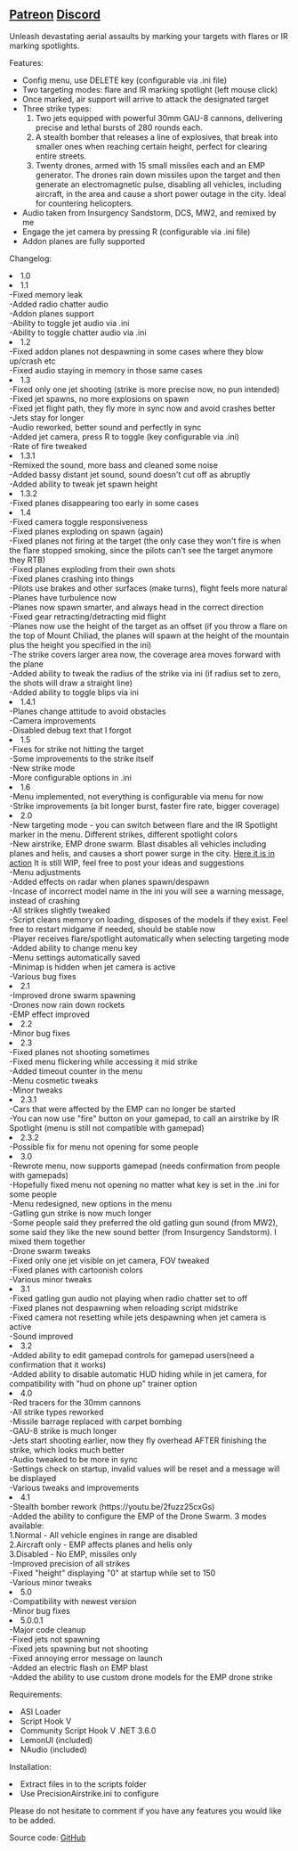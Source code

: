 <a href=https://www.patreon.com/RusLanParty>Patreon</a>
<a href=https://discord.gg/yAHThHFcAx>Discord</a></b>
-------------------------------------------------------------------------------------------------------------------------

<p>Unleash devastating aerial assaults by marking your targets with flares or IR marking spotlights.</p>

<p>Features:</p>
<ul>
  <li>Config menu, use DELETE key (configurable via .ini file)</li>
  <li>Two targeting modes: flare and IR marking spotlight (left mouse click)</li>
  <li>Once marked, air support will arrive to attack the designated target</li>
  <li>Three strike types:
    <ol>
      <li>Two jets equipped with powerful 30mm GAU-8 cannons, delivering precise and lethal bursts of 280 rounds each.</li>
      <li>A stealth bomber that releases a line of explosives, that break into smaller ones when reaching certain height, perfect for clearing entire streets.</li>
      <li>Twenty drones, armed with 15 small missiles each and an EMP generator. The drones rain down missiles upon the target and then generate an electromagnetic pulse, disabling all vehicles, including aircraft, in the area and cause a short power outage in the city. Ideal for countering helicopters.</li>
    </ol>
  </li>
  <li>Audio taken from Insurgency Sandstorm, DCS, MW2, and remixed by me</li>
  <li>Engage the jet camera by pressing R (configurable via .ini file)</li>
  <li>Addon planes are fully supported</li>
</ul>

Changelog:<br>
<li>1.0<br>

<li>1.1<br>
-Fixed memory leak<br>
-Added radio chatter audio<br>
-Addon planes support<br>
-Ability to toggle jet audio via .ini<br>
-Ability to toggle chatter audio via .ini<br>

<li>1.2<br>
-Fixed addon planes not despawning in some cases where they blow up/crash etc<br>
-Fixed audio staying in memory in those same cases<br>

<li>1.3<br>
-Fixed only one jet shooting (strike is more precise now, no pun intended)<br>
-Fixed jet spawns, no more explosions on spawn<br>
-Fixed jet flight path, they fly more in sync now and avoid crashes better<br>
-Jets stay for longer<br>
-Audio reworked, better sound and perfectly in sync<br>
-Added jet camera, press R to toggle (key configurable via .ini)<br>
-Rate of fire tweaked<br>

<li>1.3.1<br>
-Remixed the sound, more bass and cleaned some noise<br>
-Added bassy distant jet sound, sound doesn't cut off as abruptly<br>
-Added ability to tweak jet spawn height<br>

<li>1.3.2<br>
-Fixed planes disappearing too early in some cases<br>

<li>1.4<br>
-Fixed camera toggle responsiveness<br>
-Fixed planes exploding on spawn (again)<br>
-Fixed planes not firing at the target (the only case they won't fire is when the flare stopped smoking, since the pilots can't see the target anymore they RTB)<br>
-Fixed planes exploding from their own shots<br>
-Fixed planes crashing into things<br>
-Pilots use brakes and other surfaces (make turns), flight feels more natural<br>
-Planes have turbulence now<br>
-Planes now spawn smarter, and always head in the correct direction<br>
-Fixed gear retracting/detracting mid flight<br>
-Planes now use the height of the target as an offset (if you throw a flare on the top of Mount Chiliad, the planes will spawn at the height of the mountain plus the height you specified in the ini)<br>
-The strike covers larger area now, the coverage area moves forward with the plane<br>
-Added ability to tweak the radius of the strike via ini (if radius set to zero, the shots will draw a straight line)<br>
-Added ability to toggle blips via ini<br>

<li>1.4.1<br>
-Planes change attitude to avoid obstacles<br>
-Camera improvements<br>
-Disabled debug text that I forgot<br>

<li>1.5<br>
-Fixes for strike not hitting the target<br>
-Some improvements to the strike itself<br>
-New strike mode<br>
-More configurable options in .ini<br>

<li>1.6<br>
-Menu implemented, not everything is configurable via menu for now<br>
-Strike improvements (a bit longer burst, faster fire rate, bigger coverage)<br>

<li>2.0<br>
-New targeting mode - you can switch between flare and the IR Spotlight marker in the menu. Different strikes, different spotlight colors<br>
-New airstrike, EMP drone swarm. Blast disables all vehicles including planes and helis, and causes a short power surge in the city. <a href="https://youtu.be/CSU7i4wLFk0">Here it is in action</a> It is still WIP, feel free to post your ideas and suggestions<br>
-Menu adjustments<br>
-Added effects on radar when planes spawn/despawn<br>
-Incase of incorrect model name in the ini you will see a warning message, instead of crashing<br>
-All strikes slightly tweaked<br>
-Script cleans memory on loading, disposes of the models if they exist. Feel free to restart midgame if needed, should be stable now<br>
-Player receives flare/spotlight automatically when selecting targeting mode<br>
-Added ability to change menu key<br>
-Menu settings automatically saved<br>
-Minimap is hidden when jet camera is active<br>
-Various bug fixes<br>

<li>2.1<br>
-Improved drone swarm spawning<br>
-Drones now rain down rockets<br>
-EMP effect improved<br>

<li>2.2<br>
-Minor bug fixes<br>

<li>2.3<br>
-Fixed planes not shooting sometimes<br>
-Fixed menu flickering while accessing it mid strike<br>
-Added timeout counter in the menu<br>
-Menu cosmetic tweaks<br>
-Minor tweaks<br>

<li>2.3.1<br>
-Cars that were affected by the EMP can no longer be started<br>
-You can now use "fire" button on your gamepad, to call an airstrike by IR Spotlight (menu is still not compatible with gamepad)<br>

<li>2.3.2<br>
-Possible fix for menu not opening for some people<br>

<li>3.0<br>
-Rewrote menu, now supports gamepad (needs confirmation from people with gamepads)<br>
-Hopefully fixed menu not opening no matter what key is set in the .ini for some people<br>
-Menu redesigned, new options in the menu<br>
-Gatling gun strike is now much longer<br>
-Some people said they preferred the old gatling gun sound (from MW2), some said they like the new sound better (from Insurgency Sandstorm). I mixed them together<br>
-Drone swarm tweaks<br>
-Fixed only one jet visible on jet camera, FOV tweaked<br>
-Fixed planes with cartoonish colors<br>
-Various minor tweaks<br>

<li>3.1<br>
-Fixed gatling gun audio not playing when radio chatter set to off<br>
-Fixed planes not despawning when reloading script midstrike<br>
-Fixed camera not resetting while jets despawning when jet camera is active<br>
-Sound improved<br>

<li>3.2<br>
-Added ability to edit gamepad controls for gamepad users(need a confirmation that it works)<br>
-Added ability to disable automatic HUD hiding while in jet camera, for compatibility with "hud on phone up" trainer option<br>

<li>4.0<br>
-Red tracers for the 30mm cannons<br>
-All strike types reworked<br>
-Missile barrage replaced with carpet bombing<br>
-GAU-8 strike is much longer<br>
-Jets start shooting earlier, now they fly overhead AFTER finishing the strike, which looks much better<br>
-Audio tweaked to be more in sync<br>
-Settings check on startup, invalid values will be reset and a message will be displayed<br>
-Various tweaks and improvements<br>

<li>4.1<br>
-Stealth bomber rework (https://youtu.be/2fuzz25cxGs)<br>
-Added the ability to configure the EMP of the Drone Swarm. 3 modes available:<br>
1.Normal - All vehicle engines in range are disabled<br>
2.Aircraft only - EMP affects planes and helis only<br>
3.Disabled - No EMP, missiles only<br>
-Improved precision of all strikes<br>
-Fixed "height" displaying "0" at startup while set to 150<br>
-Various minor tweaks<br>

<li>5.0<br>
-Compatibility with newest version<br>
-Minor bug fixes<br>

<li>5.0.0.1<br>
-Major code cleanup<br>
-Fixed jets not spawning<br>
-Fixed jets spawning but not shooting<br>
-Fixed annoying error message on launch<br>
-Added an electric flash on EMP blast<br>
-Added the ability to use custom drone models for the EMP drone strike

Requirements:
<li>ASI Loader
<li>Script Hook V
<li>Community Script Hook V .NET 3.6.0
<li>LemonUI (included)
<li>NAudio (included)

Installation:
<li>Extract files in to the scripts folder
<li>Use PrecisionAirstrike.ini to configure

Please do not hesitate to comment if you have any features you would like to be added.

Source code:
<a href="https://github.com/RusLanParty/Airstrike">GitHub</a>
